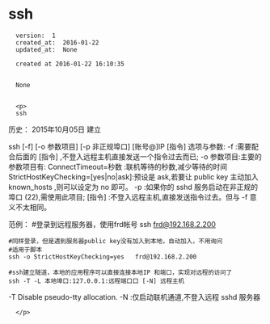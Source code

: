 
  # ssh

      version:  1
      created_at:  2016-01-22
      updated_at:  None

      created at 2016-01-22 16:10:35 


      None


      <p>
      ssh

历史：
2015年10月05日
建立




ssh [-f] [-o 参数项目] [-p 非正规埠口] [账号@]IP [指令] 
选项与参数: 
-f :需要配合后面的 [指令] ,不登入远程主机直接发送一个指令过去而已; 
-o 参数项目:主要的参数项目有: 
ConnectTimeout=秒数 :联机等待的秒数,减少等待的时间 
StrictHostKeyChecking=[yes|no|ask]:预设是 ask,若要让 public key 
主动加入 known_hosts ,则可以设定为 no 即可。 
-p :如果你的 sshd 服务启动在非正规的埠口 (22),需使用此项目; 
[指令] :不登入远程主机,直接发送指令过去。但与 -f 意义不太相同。


范例：
	#登录到远程服务器，使用frd帐号
	ssh   frd@192.168.2.200  

	#同样登录，但是遇到服务器public key没有加入到本地，自动加入，不用询问
	#适用于脚本
	ssh -o StrictHostKeyChecking=yes   frd@192.168.2.200  

	#ssh建立隧道，本地的应用程序可以直接连接本地IP 和端口，实现对远程的访问了
	ssh -T -L 本地埠口:127.0.0.1:远程端口口 [-N] 远程主机 
-T      Disable pseudo-tty allocation.
-N :仅启动联机通道,不登入远程 sshd 服务器 



      </p>

  